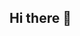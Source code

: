 ## Hi there 👋

<!--
**Lenalenalena-cl/Lenalenalena-cl** is a ✨ _special_ ✨ repository because its `README.md` (this file) appears on your GitHub profile.

Here are some ideas to get you started:

- 🔭 I’m currently working on my adopt-meow project 
- 🌱 I’m currently learning Typescript
- 📫 How to reach me: [LinkedIn](https://www.linkedin.com/in/carrie-li-dev)
- 😄 Pronouns: she/her/hers
-->
